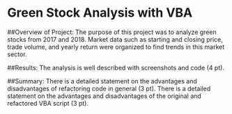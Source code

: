 # Green Stock Analysis with VBA

##Overview of Project:
The purpose of this project was to analyze green stocks from 2017 and 2018. Market data such as starting and closing price, trade volume, and yearly return were organized to find trends in this market sector. 

##Results:
The analysis is well described with screenshots and code (4 pt).

##Summary:
There is a detailed statement on the advantages and disadvantages of refactoring code in general (3 pt).
There is a detailed statement on the advantages and disadvantages of the original and refactored VBA script (3 pt).
